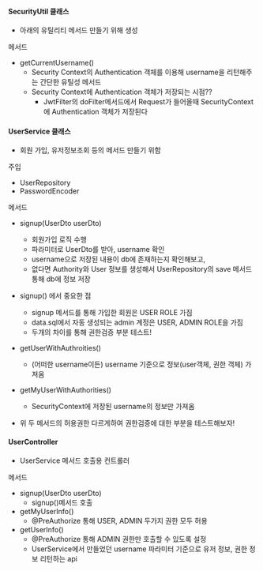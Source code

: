#### SecurityUtil 클래스

- 아래의 유틸리티 메서드 만들기 위해 생성



메서드

- getCurrentUsername()
  - Security Context의 Authentication 객체를 이용해 username을 리턴해주는 간단한 유틸성 메서드
  - Security Context에 Authentication 객체가 저장되는 시점??
    - JwtFilter의 doFilter메서드에서 Request가 들어올때 SecurityContext에 Authentication 객체가 저장된다

 

#### UserService 클래스

- 회원 가입, 유저정보조회 등의 메서드 만들기 위함

주입

- UserRepository
- PasswordEncoder

메서드

- signup(UserDto userDto)
  - 회원가입 로직 수행
  - 파라미터로 UserDto를 받아, username 확인
  - username으로 저장된 내용이 db에 존재하는지 확인해보고,
  - 없다면 Authority와 User 정보를 생성해서 UserRepository의 save 메서드 통해 db에 정보 저장
- signup() 에서 중요한 점
  - signup 메서드를 통해 가입한 회원은 USER ROLE 가짐
  - data.sql에서 자동 생성되는 admin 계정은 USER, ADMIN ROLE을 가짐
  - 두개의 차이를 통해 권한검증 부분 테스트!



- getUserWithAuthroities()
  - (어떠한 username이든) username 기준으로 정보(user객체, 권한 객체) 가져옴
- getMyUserWithAuthorities()
  - SecurityContext에 저장된 username의 정보만 가져옴

- 위 두 메서드의 허용권한 다르게하여 권한검증에 대한 부분을 테스트해보자!



#### UserController

- UserService 메서드 호출용 컨트롤러

메서드

- signup(UserDto userDto)
  - signup()메서드 호출
- getMyUserInfo()
  - @PreAuthorize 통해 USER, ADMIN 두가지 권한 모두 허용
- getUserInfo()
  - @PreAuthorize 통해 ADMIN 권한만 호출할 수 있도록 설정
  - UserService에서 만들었던 username 파라미터 기준으로 유저 정보, 권한 정보 리턴하는 api